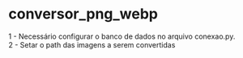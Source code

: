 # conversor_png_webp

1 - Necessário configurar o banco de dados no arquivo conexao.py.<br/>
2 - Setar o path das imagens a serem convertidas
